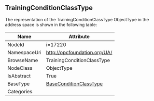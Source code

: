 <!-- objecttype -->
## TrainingConditionClassType
  
<!-- end of text -->
The representation of the TrainingConditionClassType ObjectType in the address space is shown in the following table:  

|Name|Attribute|
|---|---|
|NodeId|i=17220|
|NamespaceUri|http://opcfoundation.org/UA/|
|BrowseName|TrainingConditionClassType|
|NodeClass|ObjectType|
|IsAbstract|True|
|BaseType|[BaseConditionClassType](../../ObjectTypes/BaseConditionClassType/readme.md)|
|Categories||

